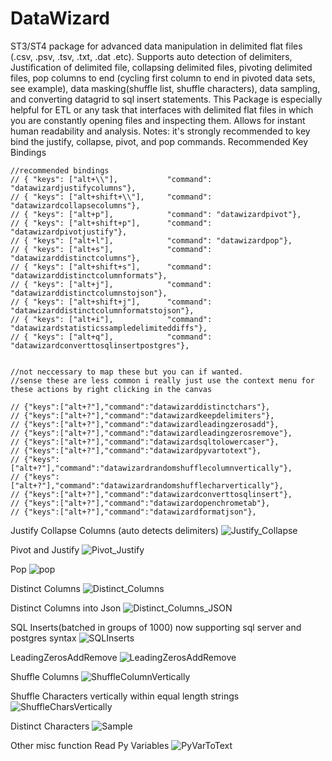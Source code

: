 # DataWizard
ST3/ST4 package for advanced data manipulation in delimited flat files (.csv, .psv, .tsv, .txt, .dat .etc). Supports auto detection of delimiters, Justification of delimited file, collapsing delimited files, pivoting delimited files, pop columns to end (cycling first column to end in pivoted data sets, see example), data masking(shuffle list, shuffle characters), data sampling, and converting datagrid to sql insert statements. This Package is especially helpful for ETL or any task that interfaces with delimited flat files in which you are constantly opening files and inspecting them. Allows for instant human readability and analysis.
Notes: it's strongly recommended to key bind the justify, collapse, pivot, and pop commands.
Recommended Key Bindings

	//recommended bindings
	// { "keys": ["alt+\\"],           "command": "datawizardjustifycolumns"},
	// { "keys": ["alt+shift+\\"],     "command": "datawizardcollapsecolumns"},
	// { "keys": ["alt+p"],            "command": "datawizardpivot"},
	// { "keys": ["alt+shift+p"],      "command": "datawizardpivotjustify"},
	// { "keys": ["alt+l"],            "command": "datawizardpop"},
	// { "keys": ["alt+s"],            "command": "datawizarddistinctcolumns"},
	// { "keys": ["alt+shift+s"],      "command": "datawizarddistinctcolumnformats"},
	// { "keys": ["alt+j"],            "command": "datawizarddistinctcolumnstojson"},
	// { "keys": ["alt+shift+j"],      "command": "datawizarddistinctcolumnformatstojson"},
	// { "keys": ["alt+i"],            "command": "datawizardstatisticssampledelimiteddiffs"},
	// { "keys": ["alt+q"],            "command": "datawizardconverttosqlinsertpostgres"},


	//not neccessary to map these but you can if wanted.
	//sense these are less common i really just use the context menu for these actions by right clicking in the canvas

	// {"keys":["alt+?"],"command":"datawizarddistinctchars"},
	// {"keys":["alt+?"],"command":"datawizardkeepdelimiters"},
	// {"keys":["alt+?"],"command":"datawizardleadingzerosadd"},
	// {"keys":["alt+?"],"command":"datawizardleadingzerosremove"},
	// {"keys":["alt+?"],"command":"datawizardsqltolowercaser"},
	// {"keys":["alt+?"],"command":"datawizardpyvartotext"},
	// {"keys":["alt+?"],"command":"datawizardrandomshufflecolumnvertically"},
	// {"keys":["alt+?"],"command":"datawizardrandomshufflecharvertically"},
	// {"keys":["alt+?"],"command":"datawizardconverttosqlinsert"},
	// {"keys":["alt+?"],"command":"datawizardopenchrometab"},
	// {"keys":["alt+?"],"command":"datawizardformatjson"},



Justify Collapse Columns (auto detects delimiters)
![Justify_Collapse](https://raw.githubusercontent.com/nickklaskala/DataWizard/main/Media/Justify_Collapse.gif)

Pivot and Justify
![Pivot_Justify](https://raw.githubusercontent.com/nickklaskala/DataWizard/main/Media/Pivot_Justify.gif)

Pop
![pop](https://raw.githubusercontent.com/nickklaskala/DataWizard/main/Media/Pop.gif)

Distinct Columns
![Distinct_Columns](https://raw.githubusercontent.com/nickklaskala/DataWizard/main/Media/Distinct_Columns.gif)

Distinct Columns into Json
![Distinct_Columns_JSON](https://raw.githubusercontent.com/nickklaskala/DataWizard/main/Media/Distinct_Columns_JSON.gif)

SQL Inserts(batched in groups of 1000) now supporting sql server and postgres syntax
![SQLInserts](https://raw.githubusercontent.com/nickklaskala/DataWizard/main/Media/SQLInserts.gif)

LeadingZerosAddRemove
![LeadingZerosAddRemove](https://raw.githubusercontent.com/nickklaskala/DataWizard/main/Media/LeadingZerosAddRemove.gif)

Shuffle Columns
![ShuffleColumnVertically](https://raw.githubusercontent.com/nickklaskala/DataWizard/main/Media/ShuffleColumnVertically.gif)

Shuffle Characters vertically within equal length strings
![ShuffleCharsVertically](https://raw.githubusercontent.com/nickklaskala/DataWizard/main/Media/ShuffleCharsVertically.gif)

Distinct Characters
![Sample](https://raw.githubusercontent.com/nickklaskala/DataWizard/main/Media/DistinctChars.gif)

Other misc function
Read Py Variables
![PyVarToText](https://raw.githubusercontent.com/nickklaskala/DataWizard/main/Media/PyVarToText.gif)
